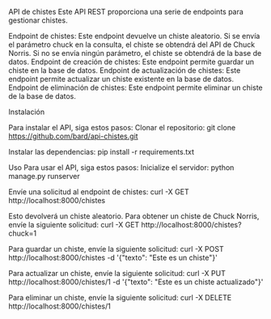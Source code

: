 API de chistes
Este API REST proporciona una serie de endpoints para gestionar chistes.

Endpoint de chistes: Este endpoint devuelve un chiste aleatorio. Si se envía el parámetro chuck en la consulta, el chiste se obtendrá del API de Chuck Norris. Si no se envía ningún parámetro, el chiste se obtendrá de la base de datos.
Endpoint de creación de chistes: Este endpoint permite guardar un chiste en la base de datos.
Endpoint de actualización de chistes: Este endpoint permite actualizar un chiste existente en la base de datos.
Endpoint de eliminación de chistes: Este endpoint permite eliminar un chiste de la base de datos.

Instalación

Para instalar el API, siga estos pasos:
Clonar el repositorio:
git clone https://github.com/bard/api-chistes.git

Instalar las dependencias:
pip install -r requirements.txt

Uso
Para usar el API, siga estos pasos:
Inicialize el servidor:
python manage.py runserver

Envíe una solicitud al endpoint de chistes:
curl -X GET http://localhost:8000/chistes

Esto devolverá un chiste aleatorio.
Para obtener un chiste de Chuck Norris, envíe la siguiente solicitud:
curl -X GET http://localhost:8000/chistes?chuck=1

Para guardar un chiste, envíe la siguiente solicitud:
curl -X POST http://localhost:8000/chistes -d '{"texto": "Este es un chiste"}'

Para actualizar un chiste, envíe la siguiente solicitud:
curl -X PUT http://localhost:8000/chistes/1 -d '{"texto": "Este es un chiste actualizado"}'

Para eliminar un chiste, envíe la siguiente solicitud:
curl -X DELETE http://localhost:8000/chistes/1


